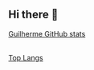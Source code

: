 ## Hi there 👋
[Guilherme GitHub stats](https://github-readme-stats.vercel.app/api?username=mrmutthy&show_icons=true&theme=dark)<br>
<br>

[Top Langs](https://github-readme-stats.vercel.app/api/top-langs/?username=jonathancardosoliveira&layout=compact)<br>
<!--
**mrmutthy/mrmutthy** is a ✨ _special_ ✨ repository because its `README.md` (this file) appears on your GitHub profile.

Here are some ideas to get you started:

- 🔭 I’m currently working on ...
- 🌱 I’m currently learning ...
- 👯 I’m looking to collaborate on ...
- 🤔 I’m looking for help with ...
- 💬 Ask me about ...
- 📫 How to reach me: ...
- 😄 Pronouns: ...
- ⚡ Fun fact: ...
-->
